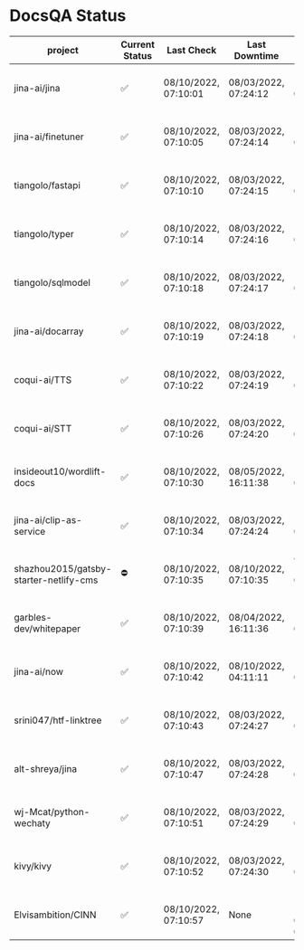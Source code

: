 # DocsQA Status

|               project                |Current Status|     Last Check     |   Last Downtime    |              % Uptime              |
|--------------------------------------|--------------|--------------------|--------------------|------------------------------------|
|jina-ai/jina                          |✅            |08/10/2022, 07:10:01|08/03/2022, 07:24:12|121.643 (since 07/29/2022, 16:38:18)|
|jina-ai/finetuner                     |✅            |08/10/2022, 07:10:05|08/03/2022, 07:24:14|121.653 (since 07/29/2022, 16:38:18)|
|tiangolo/fastapi                      |✅            |08/10/2022, 07:10:10|08/03/2022, 07:24:15|121.662 (since 07/29/2022, 16:38:18)|
|tiangolo/typer                        |✅            |08/10/2022, 07:10:14|08/03/2022, 07:24:16|121.665 (since 07/29/2022, 16:38:18)|
|tiangolo/sqlmodel                     |✅            |08/10/2022, 07:10:18|08/03/2022, 07:24:17|121.669 (since 07/29/2022, 16:38:18)|
|jina-ai/docarray                      |✅            |08/10/2022, 07:10:19|08/03/2022, 07:24:18|121.668 (since 07/29/2022, 16:38:18)|
|coqui-ai/TTS                          |✅            |08/10/2022, 07:10:22|08/03/2022, 07:24:19|121.671 (since 07/29/2022, 16:38:18)|
|coqui-ai/STT                          |✅            |08/10/2022, 07:10:26|08/03/2022, 07:24:20|121.675 (since 07/29/2022, 16:38:18)|
|insideout10/wordlift-docs             |✅            |08/10/2022, 07:10:30|08/05/2022, 16:11:38|114.701 (since 07/29/2022, 16:38:18)|
|jina-ai/clip-as-service               |✅            |08/10/2022, 07:10:34|08/03/2022, 07:24:24|121.687 (since 07/29/2022, 16:38:18)|
|shazhou2015/gatsby-starter-netlify-cms|⛔️           |08/10/2022, 07:10:35|08/10/2022, 07:10:35|85.529 (since 08/03/2022, 10:30:18) |
|garbles-dev/whitepaper                |✅            |08/10/2022, 07:10:39|08/04/2022, 16:11:36|114.767 (since 07/29/2022, 16:38:18)|
|jina-ai/now                           |✅            |08/10/2022, 07:10:42|08/10/2022, 04:11:11|116.424 (since 07/29/2022, 16:38:18)|
|srini047/htf-linktree                 |✅            |08/10/2022, 07:10:43|08/03/2022, 07:24:27|124.860 (since 07/31/2022, 18:29:28)|
|alt-shreya/jina                       |✅            |08/10/2022, 07:10:47|08/03/2022, 07:24:28|121.695 (since 07/29/2022, 16:38:18)|
|wj-Mcat/python-wechaty                |✅            |08/10/2022, 07:10:51|08/03/2022, 07:24:29|121.699 (since 07/29/2022, 16:38:18)|
|kivy/kivy                             |✅            |08/10/2022, 07:10:52|08/03/2022, 07:24:30|121.700 (since 07/29/2022, 16:38:18)|
|Elvisambition/CINN                    |✅            |08/10/2022, 07:10:57|None                |100.000 (since 08/04/2022, 07:09:50)|
